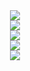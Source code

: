 <div align="center"> <img src="https://github-readme-stats.vercel.app/api?username=fanyushuai&show_icons=true&theme=tokyonight" /> </div>

<div align="center"> <img src="https://github-readme-stats.vercel.app/api/top-langs/?username=fanyushuai" /> </div>

<div align="center"> <img src="https://github-readme-streak-stats.herokuapp.com/?user=fanyushuai" /> </div>

<div align="center"> <img src="https://github-readme-activity-graph.vercel.app/graph?username=fanyushuai&theme=xcode" /> </div>

<div align="center"> <img src="https://readme-typing-svg.herokuapp.com/?lines=向前跑，迎着冷眼和嘲笑!&center=true&font=Roboto&size=27" /></div>
